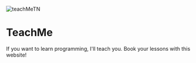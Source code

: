 ![teachMeTN](https://user-images.githubusercontent.com/77228474/125229749-05f8fa00-e2f5-11eb-81bd-057460c29724.png)

# TeachMe

If you want to learn programming, I'll teach you. Book your lessons with this website!
